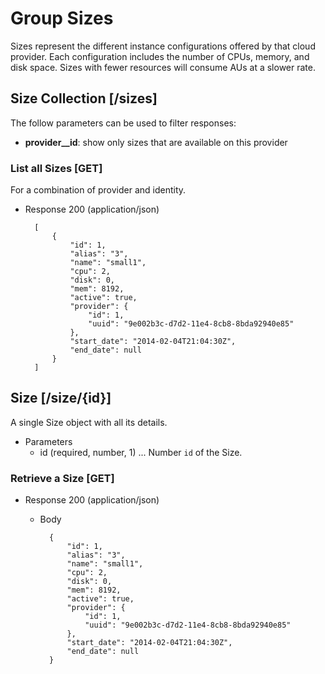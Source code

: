 # Group Sizes
Sizes represent the different instance configurations offered by that cloud provider.  Each configuration includes the
 number of CPUs, memory, and disk space.  Sizes with fewer resources will consume AUs at a slower rate.

## Size Collection [/sizes]

The follow parameters can be used to filter responses:

- **provider__id**: show only sizes that are available on this provider
    
### List all Sizes [GET]
For a combination of provider and identity.

+ Response 200 (application/json)

        [
            {
                "id": 1,
                "alias": "3",
                "name": "small1",
                "cpu": 2,
                "disk": 0,
                "mem": 8192,
                "active": true,
                "provider": {
                    "id": 1,
                    "uuid": "9e002b3c-d7d2-11e4-8cb8-8bda92940e85"
                },
                "start_date": "2014-02-04T21:04:30Z",
                "end_date": null
            }
        ]
        
## Size [/size/{id}]
A single Size object with all its details.

+ Parameters
    + id (required, number, 1) ... Number `id` of the Size.

### Retrieve a Size [GET]
+ Response 200 (application/json)

    + Body

            {
                "id": 1,
                "alias": "3",
                "name": "small1",
                "cpu": 2,
                "disk": 0,
                "mem": 8192,
                "active": true,
                "provider": {
                    "id": 1,
                    "uuid": "9e002b3c-d7d2-11e4-8cb8-8bda92940e85"
                },
                "start_date": "2014-02-04T21:04:30Z",
                "end_date": null
            }
